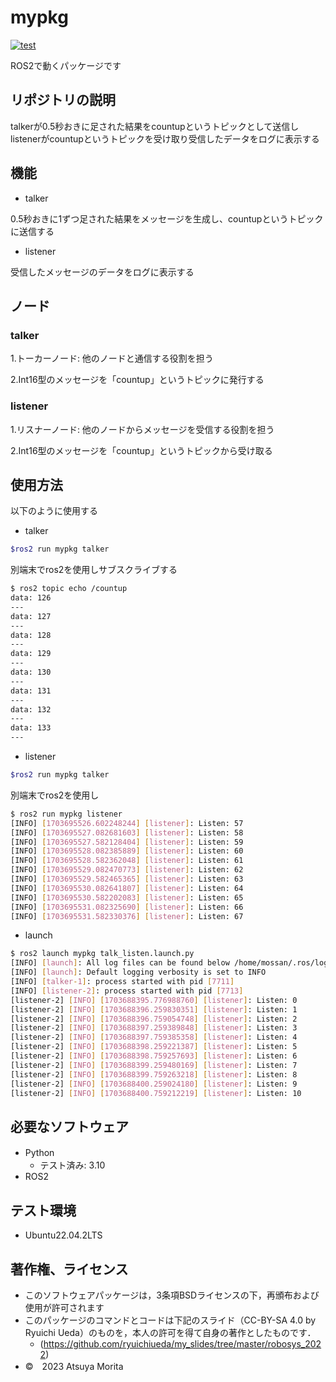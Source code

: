 # mypkg

[![test](https://github.com/morita1315/mypkg/actions/workflows/test.yml/badge.svg)](https://github.com/morita1315/mypkg/actions/workflows/test.yml)

ROS2で動くパッケージです

## リポジトリの説明

talkerが0.5秒おきに足された結果をcountupというトピックとして送信しlistenerがcountupというトピックを受け取り受信したデータをログに表示する

## 機能
* talker

0.5秒おきに1ずつ足された結果をメッセージを生成し、countupというトピックに送信する

* listener

受信したメッセージのデータをログに表示する

## ノード
### talker

1.トーカーノード: 他のノードと通信する役割を担う

2.Int16型のメッセージを「countup」というトピックに発行する

### listener

1.リスナーノード: 他のノードからメッセージを受信する役割を担う

2.Int16型のメッセージを「countup」というトピックから受け取る

## 使用方法
以下のように使用する
* talker

```bash
$ros2 run mypkg talker
```

別端末でros2を使用しサブスクライブする
```bash
$ ros2 topic echo /countup
data: 126
---
data: 127
---
data: 128
---
data: 129
---
data: 130
---
data: 131
---
data: 132
---
data: 133
---
```

* listener

```bash
$ros2 run mypkg talker
```

別端末でros2を使用し
```bash
$ ros2 run mypkg listener
[INFO] [1703695526.602248244] [listener]: Listen: 57
[INFO] [1703695527.082681603] [listener]: Listen: 58
[INFO] [1703695527.582128404] [listener]: Listen: 59
[INFO] [1703695528.082385889] [listener]: Listen: 60
[INFO] [1703695528.582362048] [listener]: Listen: 61
[INFO] [1703695529.082470773] [listener]: Listen: 62
[INFO] [1703695529.582465365] [listener]: Listen: 63
[INFO] [1703695530.082641807] [listener]: Listen: 64
[INFO] [1703695530.582202083] [listener]: Listen: 65
[INFO] [1703695531.082325690] [listener]: Listen: 66
[INFO] [1703695531.582330376] [listener]: Listen: 67
```

* launch

```bash
$ ros2 launch mypkg talk_listen.launch.py
[INFO] [launch]: All log files can be found below /home/mossan/.ros/log/2023-12-27-23-46-34-961548-mossan-7710
[INFO] [launch]: Default logging verbosity is set to INFO
[INFO] [talker-1]: process started with pid [7711]
[INFO] [listener-2]: process started with pid [7713]
[listener-2] [INFO] [1703688395.776988760] [listener]: Listen: 0
[listener-2] [INFO] [1703688396.259830351] [listener]: Listen: 1
[listener-2] [INFO] [1703688396.759054748] [listener]: Listen: 2
[listener-2] [INFO] [1703688397.259389848] [listener]: Listen: 3
[listener-2] [INFO] [1703688397.759385358] [listener]: Listen: 4
[listener-2] [INFO] [1703688398.259221387] [listener]: Listen: 5
[listener-2] [INFO] [1703688398.759257693] [listener]: Listen: 6
[listener-2] [INFO] [1703688399.259480169] [listener]: Listen: 7
[listener-2] [INFO] [1703688399.759263218] [listener]: Listen: 8
[listener-2] [INFO] [1703688400.259024180] [listener]: Listen: 9
[listener-2] [INFO] [1703688400.759212219] [listener]: Listen: 10
```

## 必要なソフトウェア
* Python　
  * テスト済み: 3.10
* ROS2

## テスト環境
* Ubuntu22.04.2LTS

## 著作権、ライセンス  
* このソフトウェアパッケージは，3条項BSDライセンスの下，再頒布および使用が許可されます
* このパッケージのコマンドとコードは下記のスライド（CC-BY-SA 4.0 by Ryuichi Ueda）のものを，本人の許可を得て自身の著作としたものです．
	* (https://github.com/ryuichiueda/my_slides/tree/master/robosys_2022)
* ©　2023 Atsuya Morita
